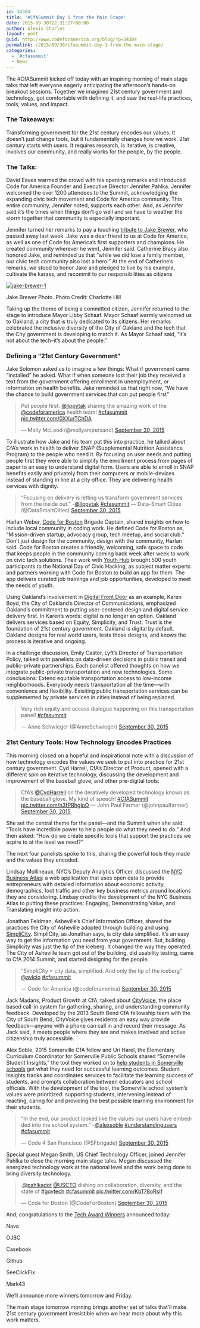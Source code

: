```yaml
---
id: 34304
title: '#CfASummit Day 1 from the Main Stage'
date: 2015-09-30T22:31:27+00:00
author: Alexis Charles
layout: post
guid: http://www.codeforamerica.org/blog/?p=34304
permalink: /2015/09/30/cfasummit-day-1-from-the-main-stage/
categories:
  - '#cfasummit'
  - News
---
```

The #CfASummit kicked off today with an inspiring morning of main stage talks that left everyone eagerly anticipating the afternoon&#8217;s hands-on breakout sessions. Together we imagined 21st century government and technology, got comfortable with defining it, and saw the real-life practices, tools, values, and impact.

### The Takeaways:

Transforming government for the 21st century encodes our values. It doesn’t just change tools, but it fundamentally changes how we work. 21st century starts with users. It requires research, is iterative, is creative, involves our community, and really works for the people, by the people.

### The Talks:

David Eaves warmed the crowd with his opening remarks and introduced Code for America Founder and Executive Director Jennifer Pahlka. Jennifer welcomed the over 1200 attendees to the Summit, acknowledging the expanding civic tech movement and Code for America community. This entire community, Jennifer noted, supports each other. And, as Jennifer said it’s the times when things don’t go well and we have to weather the storm together that community is especially important.

Jennifer turned her remarks to pay a touching [tribute to Jake Brewer](http://www.codeforamerica.org/blog/2015/09/21/remembering-jake-brewer/), who passed away last week. Jake was a dear friend to us at Code for America, as well as one of Code for America’s first supporters and champions. He created community wherever he went, Jennifer said. Catherine Bracy also honored Jake, and reminded us that “while we did lose a family member, our civic tech community also lost a hero.” At the end of Catherine’s remarks, we stood to honor Jake and pledged to live by his example, cultivate the karass, and recommit to our responsibilities as citizens

[<img class="alignnone size-full wp-image-34270" src="http://www.codeforamerica.org/blog/wp-content/uploads/2015/09/jake-brewer-1.jpg" alt="jake-brewer-1" />](http://www.codeforamerica.org/blog/wp-content/uploads/2015/09/jake-brewer-1.jpg)

Jake Brewer Photo. Photo Credit: Charlotte Hill

Taking up the theme of being a committed citizen, Jennifer returned to the stage to introduce Mayor Libby Schaaf. Mayor Schaaf warmly welcomed us to Oakland, a city that is truly dedicated to its citizens. Her remarks celebrated the inclusive diversity of the City of Oakland and the tech that the City government is developing to match it. As Mayor Schaaf said, “it’s not about the tech&#8211;it’s about the people.”

### Defining a &#8220;21st Century Government&#8221;

Jake Solomon asked us to imagine a few things: What if government came “installed” he asked. What if when someone lost their job they received a text from the government offering enrollment in unemployment, or information on health benefits. Jake reminded us that right now, “We have the chance to build government services that can put people first”

<blockquote class="twitter-tweet" lang="en">
  <p dir="ltr" lang="en">
    Put people first. <a href="https://twitter.com/lippytak">@lippytak</a> sharing the amazing work of the <a href="https://twitter.com/codeforamerica">@codeforamerica</a> health team! <a href="https://twitter.com/hashtag/cfasummit?src=hash">#cfasummit</a> <a href="http://t.co/0XXurTChDA">pic.twitter.com/0XXurTChDA</a>
  </p>
  
  <p>
    — Molly McLeod (@mollyampersand) <a href="https://twitter.com/mollyampersand/status/649264798392147968">September 30, 2015</a>
  </p>
</blockquote>

To illustrate how Jake and his team put this into practice, he talked about CfA’s work in health to deliver SNAP (Supplemental Nutrition Assistance Program) to the people who need it. By focusing on user needs and putting people first they were able to simplify the enrollment process from pages of paper to an easy to understand digital form. Users are able to enroll in SNAP benefits easily and privately from their computers or mobile-devices instead of standing in line at a city office. They are delivering health services with dignity.

<blockquote class="twitter-tweet" lang="en">
  <p>
    &#8220;Focusing on delivery is letting us transform government services from the inside out.&#8221; -<a href="https://twitter.com/lippytak">@lippytak</a> <a href="https://twitter.com/hashtag/cfasummit?src=hash">#cfasummit</a> — Data-Smart Cities (@DataSmartCities) <a href="https://twitter.com/DataSmartCities/status/649266208114536448">September 30, 2015</a>
  </p>
</blockquote>



Harlan Weber, [Code for Boston](http://stage.codeforboston.org/) Brigade Captain, shared insights on how to include local community in coding work. He defined Code for Boston as, “Mission-driven startup, advocacy group, tech meetup, and social club.” Don’t just design for the community, design with the community, Harlan said. Code for Boston creates a friendly, welcoming, safe space to code that keeps people in the community coming back week after week to work on civic tech solutions. Their work with [Youth Hub](http://www.youthhubboston.org/) brought 500 youth participants to the National Day of Civic Hacking, as subject matter experts and partners working with Code for Boston to build an app for them. The app delivers curated job trainings and job opportunities, developed to meet the needs of youth.

Using Oakland’s involvement in [Digital Front Door](https://www.codeforamerica.org/our-work/initiatives/digitalfrontdoor/) as an example, Karen Boyd, the City of Oakland’s Director of Communications, emphasized Oakland’s commitment to putting user-centered design and digital service delivery first. In Karen’s words: digital is no longer an option. Oakland delivers services based on Equity, Simplicity, and Trust. Trust is the foundation of 21st century government. Oakland is digital by default. Oakland designs for real world users, tests those designs, and knows the process is iterative and ongoing.

In a challenge discussion, Emily Castor, Lyft’s Director of Transportation Policy, talked with panelists on data-driven decisions in public transit and public-private partnerships. Each panelist offered thoughts on how we integrate public-private transportation and new technologies. Some conclusions: Extend equitable transportation access to low-income neighborhoods. Everybody needs transportation all the time—with convenience and flexibility. Exisiting public transportation services can be supplemented by private services in cities instead of being replaced.

<blockquote class="twitter-tweet" lang="en">
  <p dir="ltr" lang="en">
    Very rich equity and access dialogue happening on this transportation panel! <a href="https://twitter.com/hashtag/cfasummit?src=hash">#cfasummit</a>
  </p>
  
  <p>
    — Anne Schwieger (@AnneSchwieger) <a href="https://twitter.com/AnneSchwieger/status/649288460432375808">September 30, 2015</a>
  </p>
</blockquote>



### 21st Century Tools: How Technology Encodes Practices

This morning closed on a hopeful and inspirational note with a discussion of how technology encodes the values we seek to put into practice for 21st century government. Cyd Harrell, CfA’s Director of Product, opened with a different spin on iterative technology, discussing the development and improvement of the baseball glove, and other pre-digital tools:

<blockquote class="twitter-tweet" lang="en">
  <p>
    CfA&#8217;s <a href="https://twitter.com/cydharrell">@CydHarrell</a> on the iteratively developed technology known as the baseball glove. My kind of speech! <a href="https://twitter.com/hashtag/CfASummit?src=hash">#CfASummit</a> <a href="http://t.co/n3fPRhgloO">pic.twitter.com/n3fPRhgloO</a> — John Paul Farmer (@johnpaulfarmer) <a href="https://twitter.com/johnpaulfarmer/status/649293609397653504">September 30, 2015</a>
  </p>
</blockquote>



She set the central theme for the panel—and the Summit when she said: &#8220;Tools have incredible power to help people do what they need to do.&#8221; And then asked: &#8220;How do we create specific tools that support the practices we aspire to at the level we need?&#8221;

The next four panelists spoke to this, sharing the powerful tools they made and the values they encoded.

Lindsay Mollineaux, NYC’s Deputy Analytics Officer, discussed the [NYC Business Atlas](http://maps.nyc.gov/businessatlas/): a web application that uses open data to provide entrepreneurs with detailed information about economic activity, demographics, foot traffic and other key business metrics around locations they are considering. Lindsay credits the development of the NYC Business Atlas to putting these practices: Engaging, Demonstrating Value, and Translating insight into action.

Jonathan Feldman, Asheville’s Chief Information Officer, shared the practices the City of Asheville adopted through building and using [SimpliCity](http://simplicity.ashevillenc.gov/#/search). SimpliCity, as Jonathan says, is city data simplified. It’s an easy way to get the information you need from your government. But, building Simplicity was just the tip of the iceberg. It changed the way they operated. The City of Asheville team got out of the building, did usability testing, came to CfA 2014 Summit, and started designing for the people.

<blockquote class="twitter-tweet" lang="en">
  <p dir="ltr" lang="en">
    &#8220;SimpliCity = city data, simplified. And only the tip of the iceberg&#8221; <a href="https://twitter.com/avlcio">@avlcio</a> <a href="https://twitter.com/hashtag/cfasummit?src=hash">#cfasummit</a>
  </p>
  
  <p>
    — Code for America (@codeforamerica) <a href="https://twitter.com/codeforamerica/status/649296426371952640">September 30, 2015</a>
  </p>
</blockquote>

Jack Madans, Product Growth at CfA, talked about [CityVoice](http://www.cityvoiceapp.com/), the place based call-in system for gathering, sharing, and understanding community feedback. Developed by the 2013 South Bend CfA fellowship team with the City of South Bend, CityVoice gives residents an easy way provide feedback—anyone with a phone can call in and record their message. As Jack said, it meets people where they are and makes involved and active citizenship truly accessible.

Alex Soble, 2015 Somerville CfA fellow and Uri Harel, the Elementary Curriculum Coordinator for Somerville Public Schools shared &#8220;Somerville Student Insights,&#8221; the tool they worked on to [help students in Somerville schools](http://codeforamerica.github.io/somerville-story/) get what they need for successful learning outcomes. Student Insights tracks and coordinates services to facilitate the learning success of students, and prompts collaboration between educators and school officials. With the development of the tool, the Somerville school system’s values were prioritized: supporting students, intervening instead of reacting, caring for and providing the best possible learning environment for their students.

<blockquote class="twitter-tweet" lang="en">
  <p dir="ltr" lang="en">
    &#8220;In the end, our product looked like the values our users have embedded into the school system.&#8221; -<a href="https://twitter.com/alexsoble">@alexsoble</a> <a href="https://twitter.com/hashtag/understandingusers?src=hash">#understandingusers</a> <a href="https://twitter.com/hashtag/cfasummit?src=hash">#cfasummit</a>
  </p>
  
  <p>
    — Code 4 San Francisco (@SFbrigade) <a href="https://twitter.com/SFbrigade/status/649302315338301440">September 30, 2015</a>
  </p>
</blockquote>

Special guest Megan Smith, US Chief Technology Officer, joined Jennifer Pahlka to close the morning main stage talks. Megan discussed the energized technology work at the national level and the work being done to bring diversity technology.

<blockquote class="twitter-tweet" lang="en">
  <p>
    .<a href="https://twitter.com/pahlkadot">@pahlkadot</a> <a href="https://twitter.com/USCTO">@USCTO</a> dishing on collaboration, diversity, and the state of <a href="https://twitter.com/hashtag/govtech?src=hash">#govtech</a> <a href="https://twitter.com/hashtag/cfasummit?src=hash">#cfasummit</a> <a href="http://t.co/KbT78oRsIf">pic.twitter.com/KbT78oRsIf</a>
  </p>
  
  <p>
    — Code for Boston (@CodeForBoston) <a href="https://twitter.com/CodeForBoston/status/649305871445458944">September 30, 2015</a>
  </p>
</blockquote>





And, congratulations to the [Tech Award Winners](http://awards.codeforamerica.org/) announced today:
  
Nava
  
OJBC
  
Casebook
  
Github
  
SeeClickFix
  
Mark43
  
We’ll announce more winners tomorrow and Friday.

The main stage tomorrow morning brings another set of talks that’ll make 21st century government irresistible when we hear more about why this work matters.